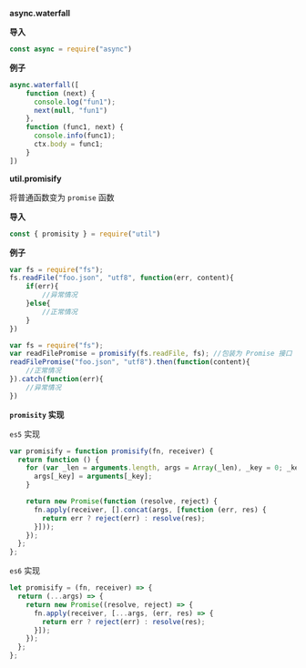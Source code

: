 **async.waterfall**

**导入**
```javascript
const async = require("async")
```
**例子**
```javascript
async.waterfall([
    function (next) {
      console.log("fun1");
      next(null, "fun1")
    },
    function (func1, next) {
      console.info(func1);
      ctx.body = func1;
    }
])
```



**util.promisify**

将普通函数变为 `promise` 函数

**导入**
```javascript
const { promisity } = require("util")
```

**例子**

```javascript
var fs = require("fs");
fs.readFile("foo.json", "utf8", function(err, content){
    if(err){
        //异常情况
    }else{
        //正常情况
    }
})

var fs = require("fs");
var readFilePromise = promisify(fs.readFile, fs); //包装为 Promise 接口
readFilePromise("foo.json", "utf8").then(function(content){
    //正常情况
}).catch(function(err){
    //异常情况
})
```



**`promisity` 实现**

`es5` 实现

```js
var promisify = function promisify(fn, receiver) {
  return function () {
    for (var _len = arguments.length, args = Array(_len), _key = 0; _key < _len; _key++) {
      args[_key] = arguments[_key];
    }

    return new Promise(function (resolve, reject) {
      fn.apply(receiver, [].concat(args, [function (err, res) {
        return err ? reject(err) : resolve(res);
      }]));
    });
  };
};
```

`es6` 实现

```js
let promisify = (fn, receiver) => {
  return (...args) => {
    return new Promise((resolve, reject) => {
      fn.apply(receiver, [...args, (err, res) => {
        return err ? reject(err) : resolve(res);
      }]);
    });
  };
};
```